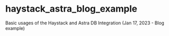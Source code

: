 # haystack_astra_blog_example
Basic usages of the Haystack and Astra DB Integration  (Jan 17, 2023 - Blog example)
